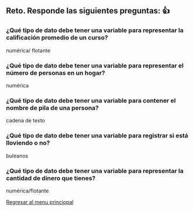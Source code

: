## Reto. Responde las siguientes preguntas: 👍
### ¿Qué tipo de dato debe tener una variable para representar la calificación promedio de un curso? 
numérica/ flotante

### ¿Qué tipo de dato debe tener una variable para representar el número de personas en un hogar?
numérica

### ¿Qué tipo de dato debe tener una variable para contener el nombre de pila de una persona?
cadena de texto

### ¿Qué tipo de dato debe tener una variable para registrar si está lloviendo o no?
buleanos

### ¿Qué tipo de dato debe tener una variable para representar la cantidad de dinero que tienes?
numérica/flotante

[Regresar al menu princiopal](https://github.com/escuelaDeCodigoMargaritaMaza/escuela_de_codigo/tree/main/PENSAMIENTO_COMPUTACIONAL)
